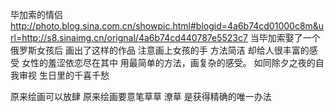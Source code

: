 毕加索的情侣
http://photo.blog.sina.com.cn/showpic.html#blogid=4a6b74cd01000c8m&url=http://s8.sinaimg.cn/orignal/4a6b74cd440787e5523c7
当毕加索娶了一个俄罗斯女孩后
画出了这样的作品
注意画上女孩的手
方法简洁
却给人很丰富的感受
女性的羞涩依恋尽在其中
用最简单的方法，画复杂的感受。
如同除夕之夜的自我审视
生日里的千喜千愁
 
原来绘画可以放肆
原来绘画要意笔草草
潦草
是获得精确的唯一办法
 
 
